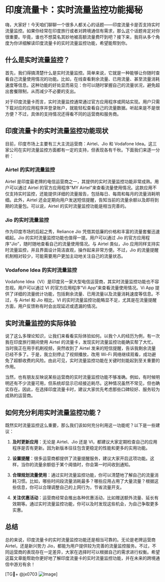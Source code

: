 # 印度流量卡：实时流量监控功能揭秘

嗨，大家好！今天咱们聊聊一个很多人都关心的话题——印度流量卡是否支持实时流量监控。如果你经常在印度旅行或者对跨境通信有需求，那么这个话题肯定对你很重要。毕竟，谁也不想莫名其妙地被高额流量费吓到吧？接下来，我将从多个角度为你详细解读印度流量卡的实时流量监控功能，希望能帮到你。

## 什么是实时流量监控？

首先，我们得搞清楚什么是实时流量监控。简单来说，它就是一种能够让你随时查看自己流量使用情况的功能。比如，在线查看剩余流量、已用流量、甚至流量消耗速度等信息。这种功能的好处显而易见：你可以随时掌握自己的流量状况，避免超出套餐限制，从而减少不必要的支出。

对于印度流量卡而言，实时流量监控通常通过官方应用程序或网站实现。用户只需下载对应的应用程序并登录账户，就能轻松查看自己的流量数据。听起来是不是很方便？不过，具体的支持情况还得看不同的运营商和服务商。

## 印度流量卡的实时流量监控功能现状

目前，印度市场上主要有三大主流运营商：Airtel、Jio 和 Vodafone Idea。这三家公司在实时流量监控方面都有一定的支持，但表现各有千秋。下面我们来逐一分析：

### Airtel 的实时流量监控

Airtel 是印度最老牌的电信运营商之一，其提供的实时流量监控功能非常成熟。用户可以通过 Airtel 的官方应用程序“MY Airtel”来查看流量使用情况。这款应用不仅支持实时监控，还能提供详细的流量报告，包括每日、每周和每月的流量消耗明细。此外，Airtel 还会定期向用户发送短信提醒，告知当前的流量余额以及即将到期的流量包。可以说，Airtel 的实时流量监控功能是相当完善的。

### Jio 的实时流量监控

作为印度市场的后起之秀，Reliance Jio 凭借其低廉的价格和丰富的流量套餐迅速崛起。Jio 的实时流量监控功能也值得一提。用户可以通过 Jio 的官方应用程序“Jio”，随时随地查看自己的流量使用情况。与 Airtel 类似，Jio 应用同样支持实时流量监控，并且界面设计简洁直观，操作起来非常方便。不过，Jio 的流量提醒机制相对较少，可能需要用户更加主动地关注自己的流量状态。

### Vodafone Idea 的实时流量监控

Vodafone Idea（VI）是印度另一家大型电信运营商，其实时流量监控功能也不容忽视。用户可以通过 VI 的官方应用程序“Vi App”来查看流量使用情况。Vi App 提供了详细的流量统计功能，包括剩余流量、已用流量以及流量消耗速度等信息。不过，与 Airtel 和 Jio 相比，VI 的实时流量监控功能略显不足，尤其是在流量提醒方面，用户反馈称有时会出现延迟或遗漏的情况。

## 实时流量监控的实际体验

说了这么多理论知识，让我们来看看实际体验如何。以我个人的经历为例，有一次我在印度旅行期间使用 Airtel 的流量卡，发现实时流量监控功能确实帮了大忙。当时我正在用手机刷视频，突然收到了 Airtel 发来的短信提醒，告诉我剩余流量已经不多了。于是，我立刻停止了视频播放，改用 Wi-Fi 网络继续观看，成功避免了超额收费的风险。由此可见，实时流量监控功能在关键时刻能起到至关重要的作用。

当然，也有朋友反映说某些运营商的实时流量监控功能不够准确。例如，有时候明明还有不少流量可用，但系统却显示已经接近耗尽。这种情况虽然不常见，但也确实存在。因此，在选择印度流量卡时，建议大家优先考虑那些口碑较好、服务较为成熟的运营商。

## 如何充分利用实时流量监控功能？

既然实时流量监控这么重要，那么我们该如何充分利用这一功能呢？以下是一些建议：

1. **及时更新应用**：无论是 Airtel、Jio 还是 VI，都建议大家定期检查自己的应用程序是否有更新。因为新版本往往包含更稳定的性能和更多的实用功能。
   
2. **设置提醒**：很多运营商都提供了流量提醒服务，建议大家开启这项功能。这样，当你的流量余额低于某个阈值时，你会第一时间收到通知。

3. **合理规划流量使用**：通过实时流量监控功能，你可以清楚地了解自己的流量消耗习惯。比如，哪些时间段流量消耗最多？哪些应用占用了大量流量？根据这些信息，你可以合理调整自己的上网行为，节省流量开支。

4. **关注优惠活动**：运营商经常会推出各种优惠活动，比如赠送额外流量、延长有效期等。通过实时流量监控功能，你可以及时发现这些机会，为自己争取更多实惠。

## 总结

总的来说，印度流量卡的实时流量监控功能还是相当可靠的。无论是老牌运营商 Airtel，还是新兴势力 Jio，都能为用户提供较为完善的流量监控服务。不过，不同运营商的表现存在一定差异，大家在选择时可以根据自己的需求进行权衡。希望这篇文章能帮助你更好地了解印度流量卡的实时流量监控功能，并在未来的跨境通信中游刃有余！

[TG💪+ @jx0703 ![Image](https://github.com/user-attachments/assets/dbca1d08-cadb-493c-b0ec-ad6f7a83f270)]